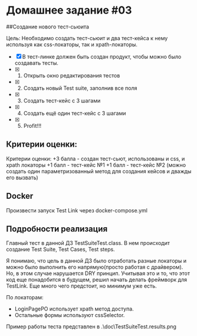 ﻿# Домашнее задание #03
##Создание нового тест-сьюита

Цель: Необходимо создать тест-сьюит и два тест-кейса к нему используя как css-локаторы, так и xpath-локаторы.

- [X] В тест-линке должен быть создан продукт, чтобы можно было создавать тесты. 
- [X]  1. Открыть окно редактирования тестов
- [X]  2. Создать новый Test suite, заполнив все поля
- [X]  3. Создать тест-кейс с 3 шагами
- [X]  4. Создать ещё один тест-кейс с 3 шагами
- [X]  5. Profit!!!


## Критерии оценки:
Критерии оценки:
+3 балла - создан тест-сьют, использованы и css, и xpath локаторы
+1 балл - тест-кейс №1
+1 балл - тест-кейс №2 (можно создать один параметризованный метод для создания кейсов и дважды его вызвать)
 
## Docker
Произвести запуск Test Link через docker-compose.yml

## Подробности реализация

Главный тест в данной ДЗ TestSuiteTest.class. В нем происходит создание Test Suite, Test Cases, Test steps.

Я понимаю, что цель в данной ДЗ было отработать разные локаторы и можно было выполнить его напрямую(просто работая с драйвером). Но, в этом случае нарушается DRY принцип. 
Учитывая это и то, что этот код еще понадобится в будущем, решил начать делать фреймворк для TestLink. Еще много чего предстоит, но минимум уже есть.

По локаторам:
+ LoginPagePO использует xpath метод доступа.
+ Остальные формы используют cssSelector.

Пример работы теста представлен в .\doc\TestSuiteTest.results.png
 
